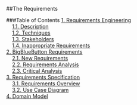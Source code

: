 ##The Requirements

###Table of Contents
[1. Requirements Engineering](https://github.com/mariateresachaves/bigbluebutton/blob/master/ESOF-DOCS/Requirements/Requirements%20Engineering.md#1-requirements-engineering)  
&nbsp;&nbsp;&nbsp;&nbsp;[1.1. Description](https://github.com/mariateresachaves/bigbluebutton/blob/master/ESOF-DOCS/Requirements/Requirements%20Engineering.md#11-description)  
&nbsp;&nbsp;&nbsp;&nbsp;[1.2. Techniques](https://github.com/mariateresachaves/bigbluebutton/blob/master/ESOF-DOCS/Requirements/Requirements%20Engineering.md#12-techniques)  
&nbsp;&nbsp;&nbsp;&nbsp;[1.3. Stakeholders](https://github.com/mariateresachaves/bigbluebutton/blob/master/ESOF-DOCS/Requirements/Requirements%20Engineering.md#13-stakeholders)    
&nbsp;&nbsp;&nbsp;&nbsp;[1.4. Inappropriate Requirements](https://github.com/mariateresachaves/bigbluebutton/blob/master/ESOF-DOCS/Requirements/Requirements%20Engineering.md#14-inappropriate-requirements)    
[2. BigBlueButton Requirements](https://github.com/mariateresachaves/bigbluebutton/blob/master/ESOF-DOCS/Requirements/BigBlueButton%20Requirements.md#2-bigbluebutton-requirements)  
&nbsp;&nbsp;&nbsp;&nbsp;[2.1. New Requirements](https://github.com/mariateresachaves/bigbluebutton/blob/master/ESOF-DOCS/Requirements/BigBlueButton%20Requirements.md#21-new-requirements)  
&nbsp;&nbsp;&nbsp;&nbsp;[2.2. Requirements Analysis](https://github.com/mariateresachaves/bigbluebutton/blob/master/ESOF-DOCS/Requirements/BigBlueButton%20Requirements.md#22-requirements-analysis)  
&nbsp;&nbsp;&nbsp;&nbsp;[2.3. Critical Analysis](https://github.com/mariateresachaves/bigbluebutton/blob/master/ESOF-DOCS/Requirements/BigBlueButton%20Requirements.md#23-critical-analysis)  
[3. Requirements Specification](https://github.com/mariateresachaves/bigbluebutton/blob/master/ESOF-DOCS/Requirements/Requirements%20Specification.md#3-requirements-specification)  
&nbsp;&nbsp;&nbsp;&nbsp;[3.1. Requirements Overview](https://github.com/mariateresachaves/bigbluebutton/blob/master/ESOF-DOCS/Requirements/Requirements%20Specification.md#31-requirements-specification)  
&nbsp;&nbsp;&nbsp;&nbsp;[3.2. Use Case Diagram](https://github.com/mariateresachaves/bigbluebutton/blob/master/ESOF-DOCS/Requirements/Requirements%20Specification.md#32-use-case-diagram)  
[4. Domain Model](https://github.com/mariateresachaves/bigbluebutton/blob/master/ESOF-DOCS/Requirements/Domain%20Model.md#4-domain-model)  
